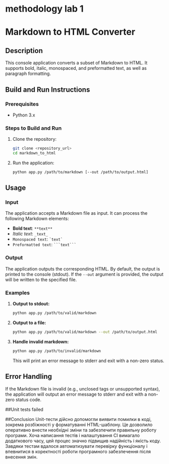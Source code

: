 # methodology lab 1 
# Markdown to HTML Converter

## Description
This console application converts a subset of Markdown to HTML. It supports bold, italic, monospaced, and preformatted text, as well as paragraph formatting.

## Build and Run Instructions

### Prerequisites
- Python 3.x

### Steps to Build and Run
1. Clone the repository:
    ```sh
    git clone <repository_url>
    cd markdown_to_html
    ```

2. Run the application:
    ```sh
    python app.py /path/to/markdown [--out /path/to/output.html]
    ```

## Usage

### Input
The application accepts a Markdown file as input. It can process the following Markdown elements:
- **Bold text**: `**text**`
- _Italic text_: `_text_`
- `Monospaced text`: `` `text` ``
- ``` Preformatted text ```: ```` ```text``` ````

### Output
The application outputs the corresponding HTML. By default, the output is printed to the console (stdout). If the `--out` argument is provided, the output will be written to the specified file.

### Examples

1. **Output to stdout:**
    ```sh
    python app.py /path/to/valid/markdown
    ```

2. **Output to a file:**
    ```sh
    python app.py /path/to/valid/markdown --out /path/to/output.html
    ```

3. **Handle invalid markdown:**
    ```sh
    python app.py /path/to/invalid/markdown
    ```
    This will print an error message to stderr and exit with a non-zero status.

## Error Handling
If the Markdown file is invalid (e.g., unclosed tags or unsupported syntax), the application will output an error message to stderr and exit with a non-zero status code.

##Unit tests failed

##Conclusion
Unit-тести дійсно допомогли виявити помилки в коді, зокрема розбіжності у форматуванні HTML-шаблону. Це дозволило оперативно внести необхідні зміни та забезпечити правильну роботу програми. Хоча написання тестів і налаштування CI вимагало додаткового часу, цей процес значно підвищив надійність і якість коду. Завдяки тестам вдалося автоматизувати перевірку функціоналу і впевнитися в коректності роботи програмного забезпечення після внесення змін.
